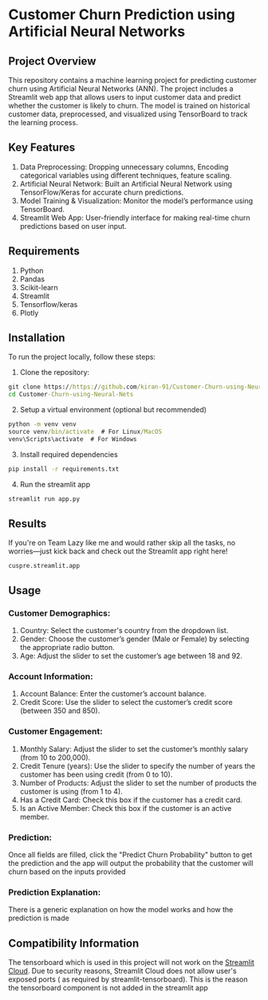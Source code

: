 # Customer Churn Prediction using Artificial Neural Networks

## Project Overview
This repository contains a machine learning project for predicting customer churn using Artificial Neural Networks (ANN). The project includes a Streamlit web app that allows users to input customer data and predict whether the customer is likely to churn. The model is trained on historical customer data, preprocessed, and visualized using TensorBoard to track the learning process.

## Key Features
1. Data Preprocessing: Dropping unnecessary columns, Encoding categorical variables using different techniques, feature scaling.
2. Artificial Neural Network: Built an Artificial Neural Network using TensorFlow/Keras for accurate churn predictions.
3. Model Training & Visualization: Monitor the model’s performance using TensorBoard.
4. Streamlit Web App: User-friendly interface for making real-time churn predictions based on user input.

## Requirements 
1. Python
2. Pandas
3. Scikit-learn
4. Streamlit
5. Tensorflow/keras
6. Plotly


## Installation
To run the project locally, follow these steps:

1. Clone the repository:

```cmd
git clone https://https://github.com/kiran-91/Customer-Churn-using-Neural-Nets.git
cd Customer-Churn-using-Neural-Nets
```

2. Setup a virtual environment (optional but recommended)
```cmd
python -m venv venv
source venv/bin/activate  # For Linux/MacOS
venv\Scripts\activate  # For Windows
```

3. Install required dependencies
```cmd
pip install -r requirements.txt
```

4. Run the streamlit app
```cmd
streamlit run app.py
```

## Results 
If you're on Team Lazy like me and would rather skip all the tasks, no worries—just kick back and check out the Streamlit app right here!
```
cuspre.streamlit.app
```
## Usage 

### Customer Demographics:
1. Country: Select the customer's country from the dropdown list.
2. Gender: Choose the customer’s gender (Male or Female) by selecting the appropriate radio button.
3. Age: Adjust the slider to set the customer’s age between 18 and 92.

### Account Information:
1. Account Balance: Enter the customer’s account balance.
2. Credit Score: Use the slider to select the customer’s credit score (between 350 and 850).

### Customer Engagement:
1. Monthly Salary: Adjust the slider to set the customer’s monthly salary (from 10 to 200,000).
2. Credit Tenure (years): Use the slider to specify the number of years the customer has been using credit (from 0 to 10).
3. Number of Products: Adjust the slider to set the number of products the customer is using (from 1 to 4).
4. Has a Credit Card: Check this box if the customer has a credit card.
5. Is an Active Member: Check this box if the customer is an active member.

### Prediction:
Once all fields are filled, click the "Predict Churn Probability" button to get the prediction and the app will output the probability that the customer will churn based on the inputs provided

### Prediction Explanation:
There is a generic explanation on how the model works and how the prediction is made 

## Compatibility Information 
The tensorboard which is used in this project will not work on the [Streamlit Cloud](https://streamlit.io/cloud). Due to security reasons, Streamlit Cloud does not allow user's exposed ports ( as required by streamlit-tensorboard). This is the reason the tensorboard component is not added in the streamlit app 
